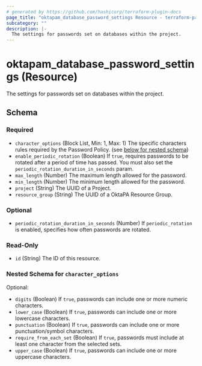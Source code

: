 ```yaml
---
# generated by https://github.com/hashicorp/terraform-plugin-docs
page_title: "oktapam_database_password_settings Resource - terraform-provider-oktapam"
subcategory: ""
description: |-
  The settings for passwords set on databases within the project.
---
```


# oktapam_database_password_settings (Resource)

The settings for passwords set on databases within the project.



<!-- schema generated by tfplugindocs -->
## Schema

### Required

- `character_options` (Block List, Min: 1, Max: 1) The specific characters rules required by the Password Policy. (see [below for nested schema](#nestedblock--character_options))
- `enable_periodic_rotation` (Boolean) If `true`, requires passwords to be rotated after a period of time has passed. You must also set the `periodic_rotation_duration_in_seconds` param.
- `max_length` (Number) The maximum length allowed for the password.
- `min_length` (Number) The minimum length allowed for the password.
- `project` (String) The UUID of a Project.
- `resource_group` (String) The UUID of a OktaPA Resource Group.

### Optional

- `periodic_rotation_duration_in_seconds` (Number) If `periodic_rotation` is enabled, specifies how often passwords are rotated.

### Read-Only

- `id` (String) The ID of this resource.

<a id="nestedblock--character_options"></a>
### Nested Schema for `character_options`

Optional:

- `digits` (Boolean) If `true`, passwords can include one or more numeric characters.
- `lower_case` (Boolean) If `true`, passwords can include one or more lowercase characters.
- `punctuation` (Boolean) If `true`, passwords can include one or more punctuation/symbol characters.
- `require_from_each_set` (Boolean) If `true`, passwords must include at least one character from the selected sets.
- `upper_case` (Boolean) If `true`, passwords can include one or more uppercase characters.


